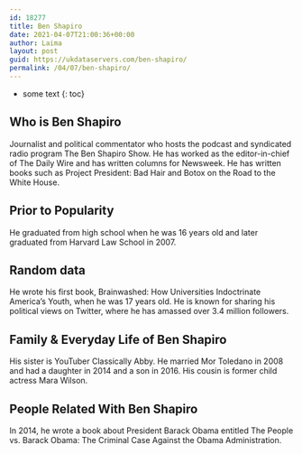 ```yaml
---
id: 18277
title: Ben Shapiro
date: 2021-04-07T21:00:36+00:00
author: Laima
layout: post
guid: https://ukdataservers.com/ben-shapiro/
permalink: /04/07/ben-shapiro/
---
```


* some text
{: toc}


## Who is Ben Shapiro
                  
                  
                  
Journalist and political commentator who hosts the podcast and syndicated radio program The Ben Shapiro Show. He has worked as the editor-in-chief of The Daily Wire and has written columns for Newsweek. He has written books such as Project President: Bad Hair and Botox on the Road to the White House. 
                  
              
            
              
            
                
                
                
## Prior to Popularity
                  
                  
                  
He graduated from high school when he was 16 years old and later graduated from Harvard Law School in 2007. 
                  
              
            
              
            
                
                
                
## Random data
                  
                  
                  
He wrote his first book, Brainwashed: How Universities Indoctrinate America&#8217;s Youth, when he was 17 years old. He is known for sharing his political views on Twitter, where he has amassed over 3.4 million followers. 
                  
              
            
              
            
                
                
                
## Family & Everyday Life of Ben Shapiro
                  
                  
                  
His sister is YouTuber Classically Abby. He married Mor Toledano in 2008 and had a daughter in 2014 and a son in 2016. His cousin is former child actress Mara Wilson.
                  
              
            
              
            
                
                
                
## People Related With Ben Shapiro
                  
                  
                  
In 2014, he wrote a book about President Barack Obama entitled The People vs. Barack Obama: The Criminal Case Against the Obama Administration.
                  
              
            
              
            
                
              
            
              
              
            
            
              
            
          
          
          